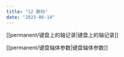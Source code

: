 ```yaml
---
title: "12 数码"
date: "2023-06-14"
---
```


[[permanent/键盘上的轴记录|键盘上的轴记录]]

[[permanent/键盘轴体参数|键盘轴体参数]]